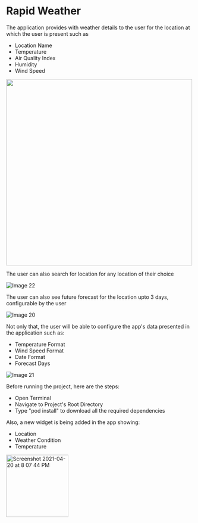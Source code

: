 # Rapid Weather
The application provides with weather details to the user for the location at which the user is present such as
- Location Name
- Temperature
- Air Quality Index
- Humidity
- Wind Speed

<img src = "https://user-images.githubusercontent.com/8428816/115151994-f28b1980-a08c-11eb-9279-66e3f76ee24c.PNG" height="500">

The user can also search for location for any location of their choice

![Image 22](https://user-images.githubusercontent.com/8428816/115839341-2c1aa680-a438-11eb-9db2-76e0cd83fb30.gif)


The user can also see future forecast for the location upto 3 days, configurable by the user

![Image 20](https://user-images.githubusercontent.com/8428816/115152014-0d5d8e00-a08d-11eb-829b-0f1ed8028810.gif)

Not only that, the user will be able to configure the app's data presented in the application such as:
- Temperature Format
- Wind Speed Format
- Date Format
- Forecast Days

![Image 21](https://user-images.githubusercontent.com/8428816/115152006-033b8f80-a08d-11eb-9fa9-acce89ffef3d.gif)


Before running the project, here are the steps:
- Open Terminal
- Navigate to Project's Root Directory
- Type "pod install" to download all the required dependencies


Also, a new widget is being added in the app showing:
- Location
- Weather Condition
- Temperature

<img width="167" alt="Screenshot 2021-04-20 at 8 07 44 PM" src="https://user-images.githubusercontent.com/8428816/115415398-82a79b00-a214-11eb-9d2c-3b1be099bcf8.png">
